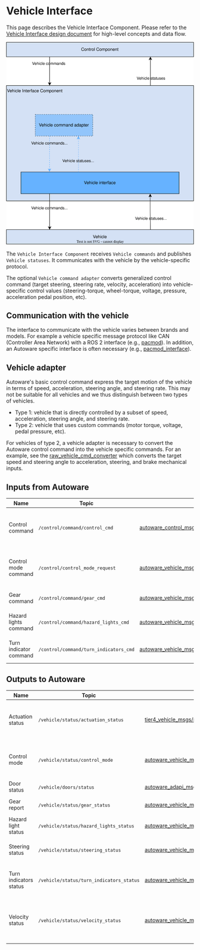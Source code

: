 # Vehicle Interface

This page describes the Vehicle Interface Component. Please refer to the [Vehicle Interface design document](../../autoware-architecture/vehicle/index.md) for high-level concepts and data flow.

![Vehicle interface diagram](images/vehicle-interface.drawio.svg)

The `Vehicle Interface Component` receives `Vehicle commands` and publishes `Vehicle statuses`.
It communicates with the vehicle by the vehicle-specific protocol.

The optional `Vehicle command adapter` converts generalized control command (target steering, steering rate, velocity, acceleration) into vehicle-specific control values (steering-torque, wheel-torque, voltage, pressure, acceleration pedal position, etc).

## Communication with the vehicle

The interface to communicate with the vehicle varies between brands and models.
For example a vehicle specific message protocol like CAN (Controller Area Network) with a ROS 2 interface (e.g., [pacmod](https://github.com/astuff/pacmod3)).
In addition, an Autoware specific interface is often necessary (e.g., [pacmod_interface](https://github.com/tier4/pacmod_interface/tree/main/pacmod_interface)).

## Vehicle adapter

Autoware's basic control command express the target motion of the vehicle in terms of speed, acceleration, steering angle, and steering rate.
This may not be suitable for all vehicles and we thus distinguish between two types of vehicles.

- Type 1: vehicle that is directly controlled by a subset of speed, acceleration, steering angle, and steering rate.
- Type 2: vehicle that uses custom commands (motor torque, voltage, pedal pressure, etc).

For vehicles of type 2,
a vehicle adapter is necessary to convert the Autoware control command into the vehicle specific commands.
For an example, see the [raw_vehicle_cmd_converter](https://autowarefoundation.github.io/autoware_universe/main/vehicle/raw_vehicle_cmd_converter/)
which converts the target speed and steering angle to acceleration, steering, and brake mechanical inputs.

## Inputs from Autoware

| Name                   | Topic                                  | Type                                                                                                                                                                 | Description                                                    |
| ---------------------- | -------------------------------------- | -------------------------------------------------------------------------------------------------------------------------------------------------------------------- | -------------------------------------------------------------- |
| Control command        | `/control/command/control_cmd`         | [autoware_control_msgs/msg/Control](https://github.com/autowarefoundation/autoware_msgs/blob/main/autoware_control_msgs/msg/Control.msg)                             | Target controls of the vehicle (steering angle, velocity, ...) |
| Control mode command   | `/control/control_mode_request`        | [autoware_vehicle_msgs/srv/ControlModeCommand](https://github.com/autowarefoundation/autoware_msgs/blob/main/autoware_vehicle_msgs/srv/ControlModeCommand.srv)       | Request to switch between manual and autonomous driving        |
| Gear command           | `/control/command/gear_cmd`            | [autoware_vehicle_msgs/msg/GearCommand](https://github.com/autowarefoundation/autoware_msgs/blob/main/autoware_vehicle_msgs/msg/GearCommand.msg)                     | Target gear of the vehicle                                     |
| Hazard lights command  | `/control/command/hazard_lights_cmd`   | [autoware_vehicle_msgs/msg/HazardLightsCommand](https://github.com/autowarefoundation/autoware_msgs/blob/main/autoware_vehicle_msgs/msg/HazardLightsCommand.msg)     | Target values of the hazard lights                             |
| Turn indicator command | `/control/command/turn_indicators_cmd` | [autoware_vehicle_msgs/msg/TurnIndicatorsCommand](https://github.com/autowarefoundation/autoware_msgs/blob/main/autoware_vehicle_msgs/msg/TurnIndicatorsCommand.msg) | Target values of the turn signals                              |

## Outputs to Autoware

| Name                   | Topic                                    | Type                                                                                                                                                                | Optional ?                           | Description                                                             |
| ---------------------- | ---------------------------------------- | ------------------------------------------------------------------------------------------------------------------------------------------------------------------- | ------------------------------------ | ----------------------------------------------------------------------- |
| Actuation status       | `/vehicle/status/actuation_status`       | [tier4_vehicle_msgs/msg/ActuationStatusStamped](https://github.com/tier4/tier4_autoware_msgs/blob/tier4/universe/tier4_vehicle_msgs/msg/ActuationStatusStamped.msg) | Yes (vehicle with mechanical inputs) | Current acceleration, brake, and steer values reported by the vehicle   |
| Control mode           | `/vehicle/status/control_mode`           | [autoware_vehicle_msgs/msg/ControlModeReport](https://github.com/autowarefoundation/autoware_msgs/blob/main/autoware_vehicle_msgs/msg/ControlModeReport.msg)        |                                      | Current control mode (manual, autonomous, ...)                          |
| Door status            | `/vehicle/doors/status`                  | [autoware_adapi_msgs/msg/DoorStatus](https://github.com/autowarefoundation/autoware_adapi_msgs/blob/main/autoware_adapi_v1_msgs/vehicle/msg/DoorStatus.msg)         | Yes                                  | Current door status                                                     |
| Gear report            | `/vehicle/status/gear_status`            | [autoware_vehicle_msgs/msg/GearReport](https://github.com/autowarefoundation/autoware_msgs/blob/main/autoware_vehicle_msgs/msg/GearReport.msg)                      |                                      | Current gear of the vehicle                                             |
| Hazard light status    | `/vehicle/status/hazard_lights_status`   | [autoware_vehicle_msgs/msg/HazardLightsReport](https://github.com/autowarefoundation/autoware_msgs/blob/main/autoware_vehicle_msgs/msg/HazardLightsReport.msg)      |                                      | Current hazard lights status                                            |
| Steering status        | `/vehicle/status/steering_status`        | [autoware_vehicle_msgs/msg/SteeringReport](https://github.com/autowarefoundation/autoware_msgs/blob/main/autoware_vehicle_msgs/msg/SteeringReport.msg)              |                                      | Current steering angle of the steering tire                             |
| Turn indicators status | `/vehicle/status/turn_indicators_status` | [autoware_vehicle_msgs/msg/TurnIndicatorsReport](https://github.com/autowarefoundation/autoware_msgs/blob/main/autoware_vehicle_msgs/msg/TurnIndicatorsReport.msg)  |                                      | Current state of the left and right turn indicators                     |
| Velocity status        | `/vehicle/status/velocity_status`        | [autoware_vehicle_msgs/msg/VelocityReport](https://github.com/autowarefoundation/autoware_msgs/blob/main/autoware_vehicle_msgs/msg/VelocityReport.msg)              |                                      | Current velocities of the vehicle (longitudinal, lateral, heading rate) |
